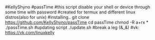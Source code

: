 #KellyShyno
#passTime
#this script disable your shell or device through some time with password
#created for termux and different linux distros(also for unix)
#installing..
git clone https://github.com/KellyShyno/passTime
cd passTime
chmod -R a+rx *
./passTime.sh
#updating script
./update.sh
#break a leg (&_&)
#vk: https://vk.com/linuxkelly
